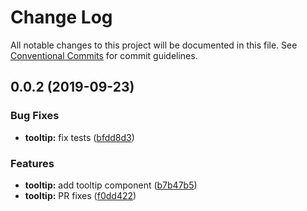# Change Log

All notable changes to this project will be documented in this file.
See [Conventional Commits](https://conventionalcommits.org) for commit guidelines.

## 0.0.2 (2019-09-23)


### Bug Fixes

* **tooltip:** fix tests ([bfdd8d3](https://github.com/synerise/ds/commit/bfdd8d3))


### Features

* **tooltip:** add tooltip component ([b7b47b5](https://github.com/synerise/ds/commit/b7b47b5))
* **tooltip:** PR fixes ([f0dd422](https://github.com/synerise/ds/commit/f0dd422))
